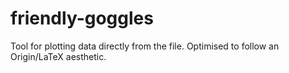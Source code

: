 # friendly-goggles
Tool for plotting data directly from the file. Optimised to follow an Origin/LaTeX aesthetic.

